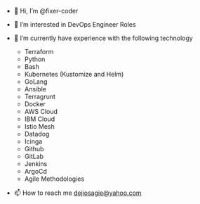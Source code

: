 - 👋 Hi, I’m @fixer-coder
- 👀 I’m interested in DevOps Engineer Roles
- 🌱 I’m currently have experience with the following technology
  -  Terraform
  -  Python
  -  Bash
  -  Kubernetes (Kustomize and Helm)
  -  GoLang
  -  Ansible
  -  Terragrunt
  -  Docker
  -  AWS Cloud
  -  IBM Cloud
  -  Istio Mesh
  -  Datadog
  -  Icinga
  -  Github
  -  GitLab
  -  Jenkins
  -  ArgoCd
  -  Agile Methodologies

- 📫 How to reach me dejiosagie@yahoo.com

<!---
fixer-coder/fixer-coder is a ✨ special ✨ repository because its `README.md` (this file) appears on your GitHub profile.
You can click the Preview link to take a look at your changes.
--->
